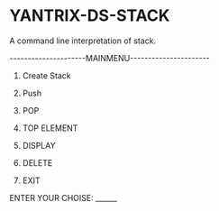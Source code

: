 # YANTRIX-DS-STACK
A command line interpretation of stack.

---------------------MAINMENU---------------------- 

1. Create Stack 

2. Push 

3. POP 

4. TOP ELEMENT 

5. DISPLAY 

6. DELETE 

7. EXIT 

ENTER YOUR CHOISE: ______
